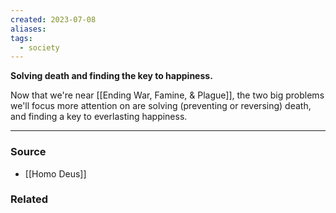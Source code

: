 ```yaml
---
created: 2023-07-08
aliases: 
tags:
  - society
---
```

**Solving death and finding the key to happiness.**

Now that we're near [[Ending War, Famine, & Plague]], the two big problems we'll focus more attention on are solving (preventing or reversing) death, and finding a key to everlasting happiness.

****
### Source
- [[Homo Deus]]

### Related